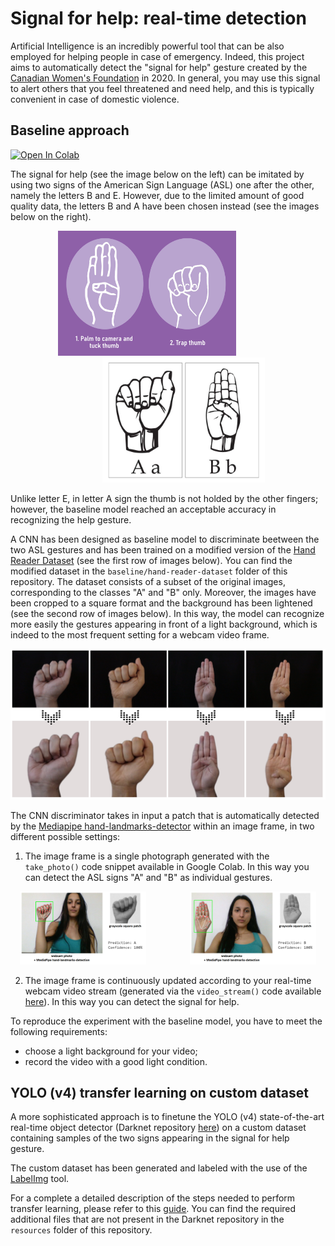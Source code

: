 # **Signal for help: real-time detection**

Artificial Intelligence is an incredibly powerful tool that can be also employed for helping people in case of emergency. Indeed, this project aims to automatically detect the "signal for help" gesture created by the [Canadian Women's Foundation](https://canadianwomen.org/) in 2020. In general, you may use this signal to alert others that you feel threatened and need help, and this is typically convenient in case of domestic violence. 

## Baseline approach

<a target="_blank" href="https://colab.research.google.com/github/silviapoletti/Help-sign-real-time-detection/blob/f1931edc956ef647281bae611fb2a98e82af3e76/baseline/baseline-help-sign-detection.ipynb">
  <img src="https://colab.research.google.com/assets/colab-badge.svg" alt="Open In Colab"/>
</a>

The signal for help (see the image below on the left) can be imitated by using two signs of the American Sign Language (ASL) one after the other, namely the letters B and E. However, due to the limited amount of good quality data, the letters B and A have been chosen instead (see the images below on the right). 

<p align="center">
  <img src="https://github.com/silviapoletti/Help-sign-real-time-detection/blob/95250a662145757e0069db38324ed091de98b063/resources/signal-for-help.png" height=200>
  &nbsp;&nbsp;&nbsp;&nbsp;&nbsp;&nbsp;&nbsp;&nbsp;&nbsp;&nbsp;&nbsp;&nbsp;&nbsp;&nbsp;&nbsp;&nbsp;
  <img src="https://github.com/silviapoletti/Help-sign-real-time-detection/blob/e6957ba06275f95b0b7c04dacbcba32c95cee645/resources/ASL.jpg" height=200 style="padding-left:50px">
</p>

Unlike letter E, in letter A sign the thumb is not holded by the other fingers; however, the baseline model reached an acceptable accuracy in recognizing the help gesture.

A CNN has been designed as baseline model to discriminate beetween the two ASL gestures and has been trained on a modified version of the [Hand Reader Dataset](https://github.com/tofighi/Hand-Reader-Dataset) (see the first row of images below). You can find the modified dataset in the `baseline/hand-reader-dataset` folder of this repository. The dataset consists of a subset of the original images, corresponding to the classes "A" and "B" only. Moreover, the images have been cropped to a square format and the background has been lightened (see the second row of images below). In this way, the model can recognize more easily the gestures appearing in front of a light background, which is indeed to the most frequent setting for a webcam video frame.

<p align="center">
  <img src="https://github.com/silviapoletti/Help-sign-real-time-detection/blob/4820e6e5a85f673f4134698f7c359ec8f1d4c184/resources/dataset.png">
</p>

The CNN discriminator takes in input a patch that is automatically detected by the [Mediapipe hand-landmarks-detector](https://developers.google.com/mediapipe/solutions/vision/hand_landmarker) within an image frame, in two different possible settings:
  1. The image frame is a single photograph generated with the `take_photo()` code snippet available in Google Colab. In this way you can detect the ASL signs "A" and "B" as individual gestures.
<p align="center">
  <img src="https://github.com/silviapoletti/Help-sign-real-time-detection/blob/e10b00620755c55e27b18877b70b8ffdde907de8/resources/sampleA.png" width="40%">
  &nbsp;&nbsp;&nbsp;&nbsp;&nbsp;&nbsp;&nbsp;&nbsp;&nbsp;&nbsp;&nbsp;&nbsp;&nbsp;&nbsp;&nbsp;&nbsp;
  <img src="https://github.com/silviapoletti/Help-sign-real-time-detection/blob/e10b00620755c55e27b18877b70b8ffdde907de8/resources/sampleB.png" width="40%">
</p>

  2. The image frame is continuously updated according to your real-time webcam video stream (generated via the `video_stream()` code available [here](https://github.com/theAIGuysCode/colab-webcam)). In this way you can detect the signal for help.

To reproduce the experiment with the baseline model, you have to meet the following requirements:
- choose a light background for your video;
- record the video with a good light condition.

## YOLO (v4) transfer learning on custom dataset

A more sophisticated approach is to finetune the YOLO (v4) state-of-the-art real-time object detector (Darknet repository [here](https://github.com/AlexeyAB/darknet)) on a custom dataset containing samples of the two signs appearing in the signal for help gesture.

The custom dataset has been generated and labeled with the use of the [LabelImg](https://github.com/heartexlabs/labelImg#labelimg) tool.

For a complete a detailed description of the steps needed to perform transfer learning, please refer to this [guide](https://medium.com/p/61a659d4868#f7ec).
You can find the required additional files that are not present in the Darknet repository in the `resources` folder of this repository.






